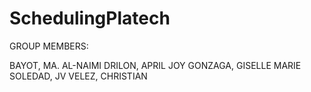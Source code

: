 # SchedulingPlatech

GROUP MEMBERS:

BAYOT, MA. AL-NAIMI
DRILON, APRIL JOY
GONZAGA, GISELLE MARIE
SOLEDAD, JV
VELEZ, CHRISTIAN
